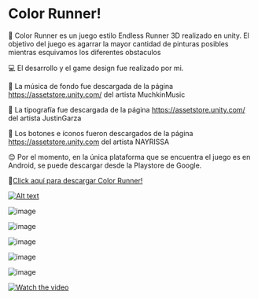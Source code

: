 # Color Runner!
 
:running: Color Runner es un juego estilo Endless Runner 3D realizado en unity. El objetivo del juego es agarrar la mayor cantidad de pinturas posibles mientras esquivamos los diferentes obstaculos



💻 El desarrollo y el game design fue realizado por mi.

🎵 La música de fondo fue descargada de la página https://assetstore.unity.com/ del artista MuchkinMusic 

🌻 La tipografía fue descargada de la página https://assetstore.unity.com/ del artista JustinGarza

:radio_button: Los botones e íconos fueron descargados de la página https://assetstore.unity.com del artista NAYRISSA

😊 Por el momento, en la única plataforma que se encuentra el juego es en Android, se puede descargar desde la Playstore de Google.

:link:<a href="https://play.google.com/store/apps/details?id=com.TinyIgloo.ColorRunner">Click aquí para descargar Color Runner!</a>

[![Alt text](https://img.youtube.com/vi/configuroweb/0.jpg)](https://www.youtube.com/watch?v=configuroweb)

![image](https://user-images.githubusercontent.com/42523128/158216190-f3c02d0e-fb32-4ffc-bba5-52e001220dd3.png)

![image](https://user-images.githubusercontent.com/42523128/158216214-1587f5dc-fd27-4ffe-b7be-736dc08a1b97.png)

![image](https://user-images.githubusercontent.com/42523128/158216238-40723b7c-416e-4b05-8c50-b002595fd7cf.png)

![image](https://user-images.githubusercontent.com/42523128/158216271-f9de5d83-35e0-4c33-8575-34305761fef2.png)

![image](https://user-images.githubusercontent.com/42523128/158216318-259f1289-aa7d-4542-8da7-f4750d6c0e16.png)

[![Watch the video](https://img.youtube.com/vi/T-D1KVIuvjA/maxresdefault.jpg)](https://youtu.be/T-D1KVIuvjA)
